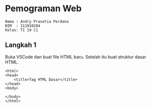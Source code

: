 # Pemograman Web
~~~
Nama : Andry Prasetia Perdana
NIM  : 311910284
Kelas: TI 19 C1
~~~
## Langkah 1
Buka VSCode dan buat file HTML baru. Setelah itu buat struktur dasar HTML.
~~~<!DOCTYPE html>
<html>
<head>
    <title>Tag HTML Dasar</title>
</head>
<body>

</body>
</html>
~~~
